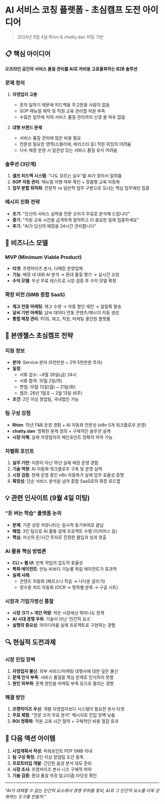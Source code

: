 # AI 서비스 코칭 플랫폼 - 초심캠프 도전 아이디어

> 2024년 9월 4일 Rhim & chatty.dan 미팅 기반

## 📋 핵심 아이디어

**오프라인 공간의 서비스 품질 관리를 AI로 저비용 고효율화하는 B2B 솔루션**

### 문제 정의
1. **자영업자 고충**
   - 혼자 일하기 때문에 피드백을 주고받을 사람이 없음
   - SOP 매뉴얼 제작 및 직원 교육 관리할 자원 부족
   - 수많은 업무에 치여 서비스 품질 관리까지 신경 쓸 여유 없음

2. **대형 브랜드 문제**
   - 서비스 품질 관리에 많은 비용 필요
   - 전문성 필요한 영역(소믈리에, 바리스타 등) 직원 위임의 어려움
   - 다수 매장 운영 시 일관성 있는 서비스 품질 유지 어려움

### 솔루션 (3단계)
1. **셀프 피드백 시스템**: "나도 모르는 실수"를 AI가 찾아서 알려줌
2. **SOP 자동 관리**: 매뉴얼 이행 여부 확인 + 맞춤형 교육 자동화
3. **업무 분할 최적화**: 전문적 vs 일반적 업무 구분으로 오너는 핵심 업무에만 집중

### 메시지 진화 전략
- **초기**: "당신의 서비스 실력을 전문 코치가 무료로 분석해 드립니다"
- **중기**: "직원 교육 시간을 급격하게 절약하고 더 중요한 일에 집중하세요"
- **후기**: "AI가 당신의 매장을 24시간 관리합니다"

## 🚀 비즈니스 모델

### MVP (Minimum Viable Product)
- **타겟**: 프랜차이즈 본사, 다매장 운영업체
- **기능**: 매장 내 대화 AI 분석 → 환대 품질 평가 → 실시간 코칭
- **수익 모델**: 우선 무료 테스트로 시장 검증 후 수익 모델 확정

### 확장 비전 (SMB 종합 SaaS)
- **재고 연동 마케팅**: 재고 수량 → 자동 할인 제안 → 알림톡 발송
- **날씨 기반 마케팅**: 날씨 데이터 연동 콘텐츠/메시지 자동 생성
- **통합 매장 관리**: POS, 재고, 직원, 마케팅 올인원 플랫폼

## 🎯 본엔젤스 초심캠프 전략

### 지원 정보
- **분야**: Service 분야 (5천만원 ~ 2억 5천만원 투자)
- **일정**: 
  - 서류 접수: ~9월 26일(금) 24시
  - 서류 합격: 10월 2일(목)
  - 면접: 10월 13일(월) ~ 21일(화)
  - 캠프: 26년 1월초 ~ 2월 13일 (6주)
- **조건**: 2인 이상 창업팀, 국내법인 가능

### 팀 구성 강점
- **Rhim**: 15년 F&B 운영 경험 + AI 자동화 전문성 (n8n 5개 워크플로우 운영)
- **chatty.dan**: 명확한 문제 정의 + 구체적인 솔루션 설계
- **시장 이해**: 실제 자영업자의 페인포인트 정확히 파악 가능

### 차별화 포인트
1. **실무 기반**: 이론이 아닌 15년 실제 매장 운영 경험
2. **기술 역량**: AI 자동화 워크플로우 구축 및 운영 실력
3. **시장 검증**: 현재 운영 중인 n8n 자동화가 실제 업무 효율성 증명
4. **확장성**: 단순 서비스 분석을 넘어 종합 SaaS로의 확장 로드맵

## 💡 관련 인사이트 (9월 4일 미팅)

### "돈 버는 학습" 플랫폼 논의
- **문제**: 기존 성장 커뮤니티는 일시적 동기부여로 끝남
- **해법**: 3인 팀으로 AI 활용 실제 프로젝트 수행 (이커머스 등)
- **핵심**: 자신의 돈/시간 투자로 진정한 몰입과 성과 창출

### AI 활용 핵심 방법론
- **CLI > 웹 UI**: 반복 작업의 압도적 효율성
- **특화 에이전트**: 만능 AI보다 기능별 독립 에이전트가 효과적
- **실제 사례**: 
  - 콘텐츠 자동화 (페르소나 학습 → 나다운 글쓰기)
  - 영수증 처리 자동화 (OCR → 항목별 분류 → 구글 시트)

### 시장과 기업가정신 통찰
- **시장 크기 > 개인 역량**: 작은 시장에선 뛰어나도 한계
- **AI 시대 경쟁 우위**: 기술이 아닌 '인간적 요소'
- **실행의 중요성**: 아이디어를 실제 프로젝트로 구현하는 경험

## 🔍 현실적 도전과제

### 시장 진입 장벽
1. **자영업자 불신**: 외부 서비스/마케팅 대행사에 대한 깊은 불신
2. **문제 인식 부족**: 서비스 품질을 핵심 문제로 인식하지 못함
3. **원인 외부화**: 문제 원인을 마케팅 부족 등으로 돌리는 경향

### 해결 방안
1. **프랜차이즈 우선**: 개별 자영업자보다 시스템이 필요한 본사 타겟
2. **무료 체험**: "전문 코치 무료 분석" 메시지로 진입 장벽 낮춤
3. **ROI 명확화**: 직원 교육 시간 절약 = 구체적인 비용 절감 효과

## 📅 다음 액션 아이템

1. **사업계획서 작성**: 파워포인트 PDF 5MB 이내
2. **팀 구성 확정**: 2인 이상 창업팀 조건 충족
3. **프로토타입 개발**: 간단한 음성 분석 데모 준비
4. **시장 조사**: 프랜차이즈 본사 니즈 구체적 파악
5. **기술 검증**: 환대 품질 측정 알고리즘 타당성 확인

---

*"AI가 대체할 수 없는 인간적 요소에서 경쟁 우위를 찾되, AI로 그 인간적 요소를 더욱 강화하는 도구를 만들자."*
